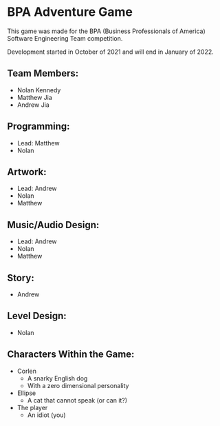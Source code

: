# BPA Adventure Game
This game was made for the BPA (Business Professionals of America) Software Engineering Team competition.

Development started in October of 2021 and will end in January of 2022.

## Team Members:
 - Nolan Kennedy
 - Matthew Jia
 - Andrew Jia

## Programming:
 - Lead: Matthew
 - Nolan

## Artwork:
 - Lead: Andrew
 - Nolan
 - Matthew

## Music/Audio Design:
 - Lead: Andrew
 - Nolan
 - Matthew

## Story:
 - Andrew

## Level Design:
 - Nolan

## Characters Within the Game:
 - Corlen
    - A snarky English dog
    - With a zero dimensional personality
 - Ellipse
    - A cat that cannot speak (or can it?)
 - The player
    - An idiot (you)
